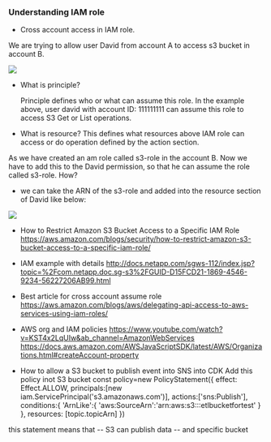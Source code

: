 ### Understanding IAM role

* Cross account access in IAM role.

We are trying to allow user David from account A to access s3 bucket in account B.

 ![](https://github.com/nanofaroque/nerd-read/blob/master/aws_solution_architect_prep/notes/iam/s3-role.png)

 * What is principle?
 
     Principle defines who or what can assume this role. In the example above,
 user david with account ID: 111111111 can assume this role to access S3 Get or List operations.

 * What is resource?
   This defines what resources above IAM role can access or do operation defined by the action section.  

As we have created an am role called s3-role in the account B. Now we have to add this to the David permission, so that he can assume the role called s3-role. How?
- we can take the ARN of the s3-role and added into the resource section of David like below:

![](https://github.com/nanofaroque/nerd-read/blob/master/aws_solution_architect_prep/notes/iam/david.png)

* How to Restrict Amazon S3 Bucket Access to a Specific IAM Role
https://aws.amazon.com/blogs/security/how-to-restrict-amazon-s3-bucket-access-to-a-specific-iam-role/

* IAM example with details 
http://docs.netapp.com/sgws-112/index.jsp?topic=%2Fcom.netapp.doc.sg-s3%2FGUID-D15FCD21-1869-4546-9234-56227206AB99.html

* Best article for cross account assume role
https://aws.amazon.com/blogs/aws/delegating-api-access-to-aws-services-using-iam-roles/

* AWS org and IAM policies
https://www.youtube.com/watch?v=KST4x2LqUIw&ab_channel=AmazonWebServices
https://docs.aws.amazon.com/AWSJavaScriptSDK/latest/AWS/Organizations.html#createAccount-property

* How to allow a S3 bucket to publish event into SNS into CDK
Add this policy inot S3 bucket
const policy=new PolicyStatement({
            effect: Effect.ALLOW,
            principals:[new iam.ServicePrincipal('s3.amazonaws.com')],
            actions:['sns:Publish'],
            conditions:{
                'ArnLike':{
                    'aws:SourceArn':'arn:aws:s3:::etlbucketfortest'
                }
            },
            resources: [topic.topicArn]
        })


this statement means that 
-- S3 can publish data
-- and specific bucket
